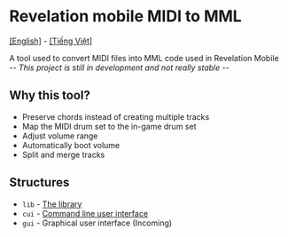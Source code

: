 # Revelation mobile MIDI to MML

[[English]](https://github.com/cuikho210/revelation-mobile-midi-to-mml) - 
[[Tiếng Việt]](https://github.com/cuikho210/revelation-mobile-midi-to-mml/blob/main/README/README-vi.md)

A tool used to convert MIDI files into MML code used in Revelation Mobile  
-- *This project is still in development and not really stable* --  

## Why this tool?

+ Preserve chords instead of creating multiple tracks
+ Map the MIDI drum set to the in-game drum set
+ Adjust volume range
+ Automatically boot volume
+ Split and merge tracks

## Structures

+ `lib` - [The library](https://github.com/cuikho210/revelation-mobile-midi-to-mml/tree/main/lib)
+ `cui` - [Command line user interface](https://github.com/cuikho210/revelation-mobile-midi-to-mml/tree/main/cui)
+ `gui` - Graphical user interface (Incoming)
